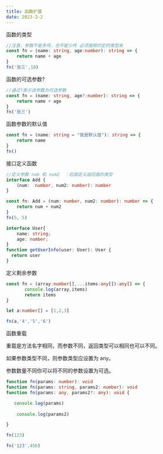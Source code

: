 ```yaml
---
title: 函数扩展
date: 2023-2-2
---
```

函数的类型

```typescript
//注意，参数不能多传，也不能少传 必须按照约定的类型来
const fn = (name: string, age:number): string => {
    return name + age
}
fn('张三',18)
```

函数的可选参数?

```typescript
//通过?表示该参数为可选参数
const fn = (name: string, age?:number): string => {
    return name + age
}
fn('张三')
```

函数参数的默认值

```typescript
const fn = (name: string = "我是默认值"): string => {
    return name
}
fn()
```

接口定义函数

```typescript
//定义参数 num 和 num2  ：后面定义返回值的类型
interface Add {
    (num:  number, num2: number): number
}

const fn: Add = (num: number, num2: number): number => {
    return num + num2
}
fn(5, 5)

interface User{
    name: string;
    age: number;
}
function getUserInfo(user: User): User {
  return user
}
```

定义剩余参数

```typescript
const fn = (array:number[],...items:any[]):any[] => {
       console.log(array,items)
       return items
}

let a:number[] = [1,2,3]

fn(a,'4','5','6')
```

函数重载

重载是方法名字相同，而参数不同，返回类型可以相同也可以不同。

如果参数类型不同，则参数类型应设置为 any。

参数数量不同你可以将不同的参数设置为可选。

```typescript
function fn(params: number): void
function fn(params: string, params2: number): void
function fn(params: any, params2?: any): void {

   console.log(params)
    
    console.log(params2)

}

fn(123)

fn('123',456)
```



